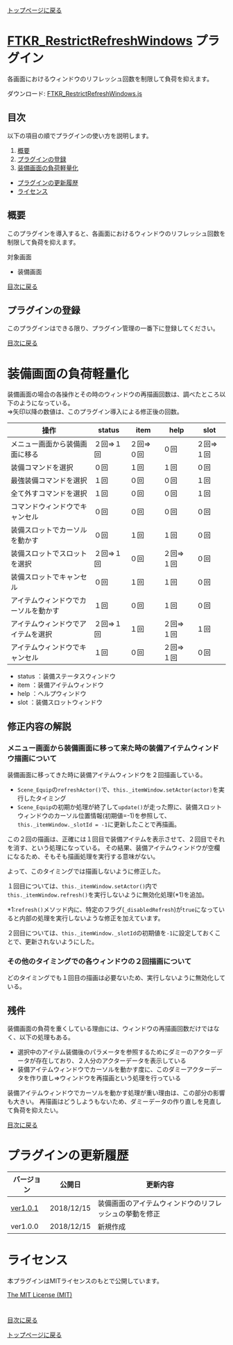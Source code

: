 [トップページに戻る](README.md)

# [FTKR_RestrictRefreshWindows](FTKR_RestrictRefreshWindows.js) プラグイン

各画面におけるウィンドウのリフレッシュ回数を制限して負荷を抑えます。

ダウンロード: [FTKR_RestrictRefreshWindows.js](https://raw.githubusercontent.com/futokoro/RPGMaker/master/FTKR_RestrictRefreshWindows.js)

## 目次

以下の項目の順でプラグインの使い方を説明します。
1. [概要](#概要)
2. [プラグインの登録](#プラグインの登録)
1. [装備画面の負荷軽量化](#装備画面の負荷軽量化)
* [プラグインの更新履歴](#プラグインの更新履歴)
* [ライセンス](#ライセンス)

## 概要

このプラグインを導入すると、各画面におけるウィンドウのリフレッシュ回数を制限して負荷を抑えます。

対象画面
* 装備画面

[目次に戻る](#目次)

## プラグインの登録

このプラグインはできる限り、プラグイン管理の一番下に登録してください。

[目次に戻る](#目次)

# 装備画面の負荷軽量化

装備画面の場合の各操作とその時のウィンドウの再描画回数は、調べたところ以下のようになっている。<br>
⇒矢印以降の数値は、このプラグイン導入による修正後の回数。

| 操作 | status | item | help | slot |
| --- | --- | --- | --- | --- |
| メニュー画面から装備画面に移る | ２回⇒１回 | ２回⇒０回 | ０回 | ２回⇒１回 |
| 装備コマンドを選択 | ０回 | １回 | １回 | ０回 |
| 最強装備コマンドを選択 | １回 | ０回 | ０回 | １回 |
| 全て外すコマンドを選択 | １回 | ０回 | ０回 | １回 |
| コマンドウィンドウでキャンセル | ０回 | ０回 | ０回 | ０回 |
| 装備スロットでカーソルを動かす | ０回 | １回 | １回 | ０回 |
| 装備スロットでスロットを選択 | ２回⇒１回 | ０回 | ２回⇒１回 | ０回 |
| 装備スロットでキャンセル | ０回 | １回 | １回 | ０回 |
| アイテムウィンドウでカーソルを動かす | １回 | ０回 | １回 | ０回 |
| アイテムウィンドウでアイテムを選択 | ２回⇒１回 | １回 | ２回⇒１回 | １回 |
| アイテムウィンドウでキャンセル | １回 | ０回 | ２回⇒１回 | ０回 |

* status ：装備ステータスウィンドウ
* item ：装備アイテムウィンドウ
* help ：ヘルプウィンドウ
* slot ：装備スロットウィンドウ

## 修正内容の解説

### メニュー画面から装備画面に移って来た時の装備アイテムウィンドウ描画について
装備画面に移ってきた時に装備アイテムウィンドウを２回描画している。
* `Scene_Equip`の`refreshActor()`で、`this._itemWindow.setActor(actor)`を実行したタイミング
* `Scene_Equip`の初期か処理が終了して`update()`が走った際に、装備スロットウィンドウのカーソル位置情報(初期値=-1)を参照して、`this._itemWindow._slotId = -1`に更新したことで再描画。

この２回の描画は、正確には１回目で装備アイテムを表示させて、２回目でそれを消す、という処理になっている。
その結果、装備アイテムウィンドウが空欄になるため、そもそも描画処理を実行する意味がない。

よって、このタイミングでは描画しないように修正した。

１回目については、`this._itemWindow.setActor()`内で`this._itemWindow.refresh()`を実行しないように無効化処理(*1)を追加。

*1:`refresh()`メソッド内に、特定のフラグ(`_disabledRefresh`)が`true`になっていると内部の処理を実行しないような修正を加えています。

２回目については、`this._itemWindow._slotId`の初期値を`-1`に設定しておくことで、更新されないようにした。

### その他のタイミングでの各ウィンドウの２回描画について

どのタイミングでも１回目の描画は必要ないため、実行しないように無効化している。

## 残件

装備画面の負荷を重くしている理由には、ウィンドウの再描画回数だけではなく、以下の処理もある。

* 選択中のアイテム装備後のパラメータを参照するためにダミーのアクターデータが存在しており、２人分のアクターデータを表示している
* 装備アイテムウィンドウでカーソルを動かす度に、このダミーアクターデータを作り直し⇒ウィンドウを再描画という処理を行っている

装備アイテムウィンドウでカーソルを動かす処理が重い理由は、この部分の影響も大きい。
再描画はどうしようもないため、ダミーデータの作り直しを見直して負荷を抑えたい。

[目次に戻る](#目次)

# プラグインの更新履歴

| バージョン | 公開日 | 更新内容 |
| --- | --- | --- |
| [ver1.0.1](FTKR_RestrictRefreshWindows.js) | 2018/12/15 | 装備画面のアイテムウィンドウのリフレッシュの挙動を修正 |
| ver1.0.0 | 2018/12/15 | 新規作成 |

# ライセンス

本プラグインはMITライセンスのもとで公開しています。

[The MIT License (MIT)](https://opensource.org/licenses/mit-license.php)

#
[目次に戻る](#目次)

[トップページに戻る](README.md)